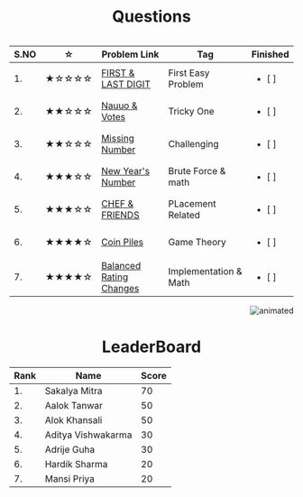 <table>
<tr align="left">  
<h1 align = "center">Questions</h1>

| S.NO | ☆   | Problem Link   | Tag    | Finished    |
|--------| --- | ----------------------------- | ------------------------- | ------------------------- |
| 1. | ★☆☆☆☆ | [FIRST & LAST DIGIT](https://www.codechef.com/problems/FLOW004)              |First Easy Problem| <ul> <li> [ ] </li> </ul> |
|  2.| ★★☆☆☆ | [Nauuo & Votes](https://codeforces.com/contest/1173/problem/A)               |Tricky One| <ul> <li> [ ] </li> </ul> |
|  3.| ★★☆☆☆ | [Missing Number](https://cses.fi/problemset/task/1083)                       |Challenging| <ul> <li> [ ] </li> </ul> |
|  4.| ★★★☆☆ | [New Year's Number](https://codeforces.com/contest/1475/problem/B)           |Brute Force & math| <ul> <li> [ ] </li> </ul> |
|  5.| ★★★☆☆ | [CHEF & FRIENDS](https://www.codechef.com/problems/FRUITS)                   |PLacement Related| <ul> <li> [ ] </li> </ul> |
|  6.| ★★★★☆ | [Coin Piles](https://cses.fi/problemset/task/1754)                           |Game Theory| <ul> <li> [ ] </li> </ul> |
|  7.| ★★★★☆ | [Balanced Rating Changes](https://codeforces.com/problemset/problem/1237/A)  |Implementation &  Math| <ul> <li> [ ] </li> </ul> |

</tr>
<p align="right">
  <img src="https://media.giphy.com/media/3o7btZ1Gm7ZL25pLMs/giphy.gif" alt="animated" />
</p> 
<tb align="right">
<h1 align = "center">LeaderBoard</h1>

| Rank |   Name   | Score|
|------| -------- | ---- |
|  1.  |  Sakalya Mitra | 70     |
|  2.  |  Aalok Tanwar |  50    |
|  3.  |   Alok Khansali |  50    |
|  4.  |  Aditya Vishwakarma | 30     |
|  5.  | Adrije Guha   |  30    |
|  6.  | Hardik Sharma |   20   |
|  7.  | Mansi Priya |     20 |

</tr>
<table>
